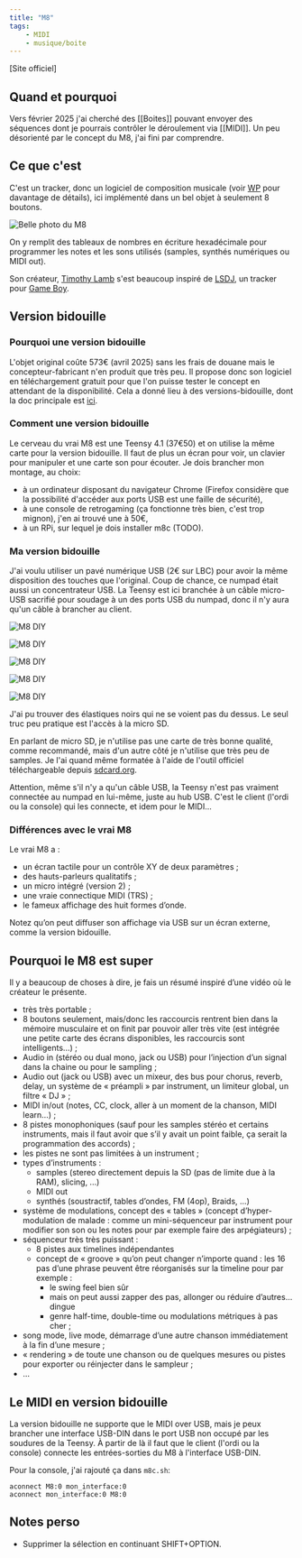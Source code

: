 ```yaml
---
title: "M8"
tags:
    - MIDI
    - musique/boite
---
```


[Site officiel]

## Quand et pourquoi

Vers février 2025 j'ai cherché des [[Boites]] pouvant envoyer des séquences dont je pourrais contrôler le déroulement via [[MIDI]]. Un peu désorienté par le concept du M8, j'ai fini par comprendre.

## Ce que c'est

C'est un tracker, donc un logiciel de composition musicale (voir [WP](https://fr.wikipedia.org/wiki/Tracker_(musique)) pour davantage de détails), ici implémenté dans un bel objet à seulement 8 boutons. 

![Belle photo du M8](M8-Model02-Front1_1680x.webp)

On y remplit des tableaux de nombres en écriture hexadécimale pour programmer les notes et les sons utilisés (samples, synthés numériques ou MIDI out).

Son créateur, [Timothy Lamb](https://en.wikipedia.org/wiki/Trash80) s'est beaucoup inspiré de [LSDJ](https://www.littlesounddj.com/), un tracker pour [Game Boy](https://fr.wikipedia.org/wiki/Game_Boy).

## Version bidouille

### Pourquoi une version bidouille

L'objet original coûte 573€ (avril 2025) sans les frais de douane mais le concepteur-fabricant n'en produit que très peu. Il propose donc son logiciel en téléchargement gratuit pour que l'on puisse tester le concept en attendant de la disponibilité. Cela a donné lieu à des versions-bidouille, dont la doc principale est [ici](https://github.com/Dirtywave/M8Docs/blob/main/docs/M8HeadlessSetup.md).

### Comment une version bidouille

Le cerveau du vrai M8 est une Teensy 4.1 (37€50) et on utilise la même carte pour la version bidouille. Il faut de plus un écran pour voir, un clavier pour manipuler et une carte son pour écouter. Je dois brancher mon montage, au choix:

- à un ordinateur disposant du navigateur Chrome (Firefox considère que la possibilité d'accéder aux ports USB est une faille de sécurité),
- à une console de retrogaming (ça fonctionne très bien, c'est trop mignon), j'en ai trouvé une à 50€,
- à un RPi, sur lequel je dois installer m8c (TODO).

### Ma version bidouille

J'ai voulu utiliser un pavé numérique USB (2€ sur LBC) pour avoir la même disposition des touches que l'original. Coup de chance, ce numpad était aussi un concentrateur USB. La Teensy est ici branchée à un câble micro-USB sacrifié pour soudage à un des ports USB du numpad, donc il n'y aura qu'un câble à brancher au client.

![M8 DIY](img/M8/M8_DIY_0_numpad.jpeg)

![M8 DIY](img/M8/M8_DIY_1.jpeg)

![M8 DIY](img/M8/M8_DIY_2.jpeg)

![M8 DIY](img/M8/M8_DIY_3.jpeg)

![M8 DIY](img/M8/M8_DIY_4.jpeg)

J'ai pu trouver des élastiques noirs qui ne se voient pas du dessus. Le seul truc peu pratique est l'accès à la micro SD.

En parlant de micro SD, je n'utilise pas une carte de très bonne qualité, comme recommandé, mais d'un autre côté je n'utilise que très peu de samples. Je l'ai quand même formatée à l'aide de l'outil officiel téléchargeable depuis [sdcard.org](http://sdcard.org).

Attention, même s'il n'y a qu'un câble USB, la Teensy n'est pas vraiment connectée au numpad en lui-même, juste au hub USB. C'est le client (l'ordi ou la console) qui les connecte, et idem pour le MIDI...

### Différences avec le vrai M8

Le vrai M8 a :
- un écran tactile pour un contrôle XY de deux paramètres ;
- des hauts-parleurs qualitatifs ;
- un micro intégré (version 2) ;
- une vraie connectique MIDI (TRS) ;
- le fameux affichage des huit formes d’onde.

Notez qu’on peut diffuser son affichage via USB sur un écran externe, comme la version bidouille.

## Pourquoi le M8 est super

Il y a beaucoup de choses à dire, je fais un résumé inspiré d’une vidéo où le créateur le présente.

- très très portable ;
- 8 boutons seulement, mais/donc les raccourcis rentrent bien dans la mémoire musculaire et on finit par pouvoir aller très vite (est intégrée une petite carte des écrans disponibles, les raccourcis sont intelligents…) ;
- Audio in (stéréo ou dual mono, jack ou USB) pour l’injection d’un signal dans la chaine ou pour le sampling ;
- Audio out (jack ou USB) avec un mixeur, des bus pour chorus, reverb, delay, un système de « préampli » par instrument, un limiteur global, un filtre « DJ » ;
- MIDI in/out (notes, CC, clock, aller à un moment de la chanson, MIDI learn…) ;
- 8 pistes monophoniques (sauf pour les samples stéréo et certains instruments, mais il faut avoir que s’il y avait un point faible, ça serait la programmation des accords) ;
- les pistes ne sont pas limitées à un instrument ;
- types d’instruments :
  - samples (stereo directement depuis la SD (pas de limite due à la RAM), slicing, ...)
  - MIDI out
  - synthés (soustractif, tables d’ondes, FM (4op), Braids, ...)
- système de modulations, concept des « tables » (concept d’hyper-modulation de malade : comme un mini-séquenceur par instrument pour modifier son son ou les notes pour par exemple faire des arpégiateurs) ;
- séquenceur très très puissant :
  - 8 pistes aux timelines indépendantes
  - concept de « groove » qu’on peut changer n’importe quand : les 16 pas d’une phrase peuvent être réorganisés sur la timeline pour par exemple :
    - le swing feel bien sûr
    - mais on peut aussi zapper des pas, allonger ou réduire d’autres… dingue
    - genre half-time, double-time ou modulations métriques à pas cher ;
- song mode, live mode, démarrage d’une autre chanson immédiatement à la fin d’une mesure ;
- « rendering » de toute une chanson ou de quelques mesures ou pistes pour exporter ou réinjecter dans le sampleur ;
- …

## Le MIDI en version bidouille

La version bidouille ne supporte que le MIDI over USB, mais je peux brancher une interface USB-DIN dans le port USB non occupé par les soudures de la Teensy. À partir de là il faut que le client (l'ordi ou la console) connecte les entrées-sorties du M8 à l'interface USB-DIN.

Pour la console, j'ai rajouté ça dans `m8c.sh`:

```shell
aconnect M8:0 mon_interface:0
aconnect mon_interface:0 M8:0
```

## Notes perso

- Supprimer la sélection en continuant SHIFT+OPTION.
